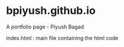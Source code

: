# bpiyush.github.io
A portfolio page - Piyush Bagad

index.html : main file containing the html code
